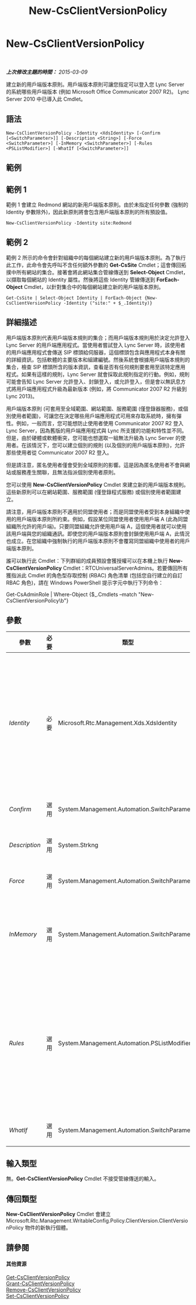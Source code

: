 ﻿---
title: New-CsClientVersionPolicy
TOCTitle: New-CsClientVersionPolicy
ms:assetid: 8c95493a-ce18-49eb-937f-7348743fcbb4
ms:mtpsurl: https://technet.microsoft.com/zh-tw/library/Gg398709(v=OCS.15)
ms:contentKeyID: 49291612
ms.date: 08/10/2015
mtps_version: v=OCS.15
ms.translationtype: HT
---

# New-CsClientVersionPolicy

 

_**上次修改主題的時間：** 2015-03-09_

建立新的用戶端版本原則。用戶端版本原則可讓您指定可以登入您 Lync Server 的系統哪些用戶端版本 (例如 Microsoft Office Communicator 2007 R2)。 Lync Server 2010 中已導入此 Cmdlet。

## 語法

    New-CsClientVersionPolicy -Identity <XdsIdentity> [-Confirm [<SwitchParameter>]] [-Description <String>] [-Force <SwitchParameter>] [-InMemory <SwitchParameter>] [-Rules <PSListModifier>] [-WhatIf [<SwitchParameter>]]

## 範例

## 範例 1

範例 1 會建立 Redmond 網站的新用戶端版本原則。由於未指定任何參數 (強制的 Identity 參數除外)，因此新原則將會包含用戶端版本原則的所有預設值。

    New-CsClientVersionPolicy -Identity site:Redmond

## 範例 2

範例 2 所示的命令會針對組織中的每個網站建立新的用戶端版本原則。為了執行此工作，此命令會先呼叫不含任何額外參數的 **Get-CsSite** Cmdlet；這會傳回拓撲中所有網站的集合。接著會將此網站集合管線傳送到 **Select-Object** Cmdlet，以擷取每個網站的 Identity 屬性。然後將這些 Identity 管線傳送到 **ForEach-Object** Cmdlet，以針對集合中的每個網站建立新的用戶端版本原則。

    Get-CsSite | Select-Object Identity | ForEach-Object {New-CsClientVersionPolicy -Identity ("site:" + $_.Identity)}

## 詳細描述

用戶端版本原則代表用戶端版本規則的集合；而用戶端版本規則用於決定允許登入 Lync Server 的用戶端應用程式。當使用者嘗試登入 Lync Server 時，該使用者的用戶端應用程式會傳送 SIP 標頭給伺服器，這個標頭包含與應用程式本身有關的詳細資訊，包括軟體的主要版本和組建編號。然後系統會根據用戶端版本規則的集合，檢查 SIP 標頭所含的版本資訊，查看是否有任何規則要套用至該特定應用程式。如果有這樣的規則，Lync Server 就會採取此規則指定的行動。例如，規則可能會告知 Lync Server 允許登入、封鎖登入，或允許登入，但是會以無訊息方式將用戶端應用程式升級為最新版本 (例如，將 Communicator 2007 R2 升級到 Lync 2013)。

用戶端版本原則 (可套用至全域範圍、網站範圍、服務範圍 (僅登錄器服務)，或個別使用者範圍)，可讓您在決定哪些用戶端應用程式可用來存取系統時，擁有彈性。例如，一般而言，您可能想防止使用者使用 Communicator 2007 R2 登入 Lync Server，因為舊版的用戶端應用程式與 Lync 所支援的功能和特性並不同。但是，由於硬體或軟體衝突，您可能也想選取一組無法升級為 Lync Server 的使用者。在該情況下，您可以建立個別的規則 (以及個別的用戶端版本原則)，允許那些使用者從 Communicator 2007 R2 登入。

但是請注意，匿名使用者僅會受到全域原則的影響。這是因為匿名使用者不會與網站或服務產生關聯，且無法指派個別使用者原則。

您可以使用 **New-CsClientVersionPolicy** Cmdlet 來建立新的用戶端版本規則。這些新原則可以在網站範圍、服務範圍 (僅登錄程式服務) 或個別使用者範圍建立。

請注意，用戶端版本原則不適用於同盟使用者；而是同盟使用者受到本身組織中使用的用戶端版本原則所約束。例如，假設某位同盟使用者使用用戶端 A (此為同盟組織所允許的用戶端)。只要同盟組織允許使用用戶端 A，這個使用者就可以使用該用戶端與您的組織通訊。即使您的用戶端版本原則會封鎖使用用戶端 A，此情況也成立。在您組織中強制執行的用戶端版本原則不會覆寫同盟組織中使用者的用戶端版本原則。

誰可以執行此 Cmdlet：下列群組的成員預設會獲授權可以在本機上執行 **New-CsClientVersionPolicy** Cmdlet：RTCUniversalServerAdmins。若要傳回所有獲指派此 Cmdlet 的角色型存取控制 (RBAC) 角色清單 (包括您自行建立的自訂 RBAC 角色)，請在 Windows PowerShell 提示字元中執行下列命令：

Get-CsAdminRole | Where-Object {$\_.Cmdlets –match "New-CsClientVersionPolicy\\b"}

## 參數


<table>
<colgroup>
<col style="width: 25%" />
<col style="width: 25%" />
<col style="width: 25%" />
<col style="width: 25%" />
</colgroup>
<thead>
<tr class="header">
<th>參數</th>
<th>必要</th>
<th>類型</th>
<th>說明</th>
</tr>
</thead>
<tbody>
<tr class="odd">
<td><p><em>Identity</em></p></td>
<td><p>必要</p></td>
<td><p>Microsoft.Rtc.Management.Xds.XdsIdentity</p></td>
<td><p>要建立之原則的唯一識別碼。若要建立網站範圍的原則，請使用類似下列的語法：-Identity &quot;site:Redmond&quot;。若要建立服務範圍的原則，請使用類似以下的語法：-Identity &quot;Registrar:atl-cs-001.litwareinc.com&quot;。登錄程式服務是唯一可以主控用戶端版本原則的服務。</p>
<p>在個別使用者範圍也可以建立原則。若要建立個別使用者原則，請使用類似下列的語法：-Identity &quot;SalesDepartmentPolicy&quot;。</p>
<p></p></td>
</tr>
<tr class="even">
<td><p><em>Confirm</em></p></td>
<td><p>選用</p></td>
<td><p>System.Management.Automation.SwitchParameter</p></td>
<td><p>在執行命令前先提示確認。</p></td>
</tr>
<tr class="odd">
<td><p><em>Description</em></p></td>
<td><p>選用</p></td>
<td><p>System.Strkng</p></td>
<td><p>可讓您提供有關原則的說明文字。例如，您可以加入應該被指派原則之使用者的資訊。</p></td>
</tr>
<tr class="even">
<td><p><em>Force</em></p></td>
<td><p>選用</p></td>
<td><p>System.Management.Automation.SwitchParameter</p></td>
<td><p>隱藏執行命令時可能發生的非嚴重錯誤訊息。</p></td>
</tr>
<tr class="odd">
<td><p><em>InMemory</em></p></td>
<td><p>選用</p></td>
<td><p>System.Management.Automation.SwitchParameter</p></td>
<td><p>建立物件參照但不實際將該物件認可為永久變更。如果您會將這個利用此參數呼叫之 Cmdlet 的輸出指派給變數，可以變更物件參照的屬性，然後呼叫與此 Cmdlet 配對的 Set- Cmdlet，認可這些變更。</p></td>
</tr>
<tr class="even">
<td><p><em>Rules</em></p></td>
<td><p>選用</p></td>
<td><p>System.Management.Automation.PSListModifier</p></td>
<td><p>用戶端版本原則規則的集合。您可以使用 <strong>New-CsClientVersionPolicyRule</strong> Cmdlet 和 <strong>Remove-CsClientVersionPolicyRule</strong> Cmdlet，在原則中新增或移除規則。若要在建立新原則時新增規則，請先建立規則並將值儲存在變數中 (例如 $x)。然後，在建立新原則時，就可以使用類似下列的語法：</p>
<p>New-CsClientVersionPolicy –Identity &quot;RedmondClientVersionPolicy&quot; –Rules @{Add=$x}</p></td>
</tr>
<tr class="odd">
<td><p><em>WhatIf</em></p></td>
<td><p>選用</p></td>
<td><p>System.Management.Automation.SwitchParameter</p></td>
<td><p>說明執行命令時若不實際執行命令的後果。</p></td>
</tr>
</tbody>
</table>


## 輸入類型

無。**Get-CsClientVersionPolicy** Cmdlet 不接受管線傳送的輸入。

## 傳回類型

**New-CsClientVersionPolicy** Cmdlet 會建立 Microsoft.Rtc.Management.WritableConfig.Policy.ClientVersion.ClientVersionPolicy 物件的新執行個體。

## 請參閱

#### 其他資源

[Get-CsClientVersionPolicy](get-csclientversionpolicy.md)  
[Grant-CsClientVersionPolicy](grant-csclientversionpolicy.md)  
[Remove-CsClientVersionPolicy](remove-csclientversionpolicy.md)  
[Set-CsClientVersionPolicy](set-csclientversionpolicy.md)

